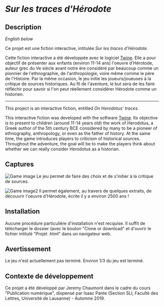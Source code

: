 # *Sur les traces d'Hérodote*
## Description
*English below*

Ce projet est une fiction interactive, intitulée *Sur les traces d'Hérodote*.

Cette fiction interactive a été développée avec le logiciel [Twine](https://twinery.org). Elle a pour objectif de présenter aux enfants (environ 11-14 ans) l'oeuvre d'Hérotode, auteur grec du Ve siècle avant notre ère considéré par beaucoup comme un pionnier de l'ethnographie, de l'anthropologie, voire même comme le père de l'Histoire. Par la même occasion, le jeu initie les joueurs/joueuses à la critique de sources historiques. Au fil de l'aventure, le but sera de les faire réfléchir pour savoir si l'on peut réellement considérer Hérodote comme un historien. 

--- 
This project is an interactive fiction, entitled *On Herodotus' traces*.

This interactive fiction was developed with the software [Twine](https://twinery.org). Its objective is to present to children (around 11-14 years old) the work of Herodotus, a Greek author of the 5th century BCE considered by many to be a pioneer of ethnography, anthropology, or even as the father of history. At the same time, the game introduces players to criticism of historical sources. Throughout the adventure, the goal will be to make the players think about whether we can really consider Herodotus as a historian.

## Captures 
![Game image](https://surlestracesdherodote.yolasite.com/resources/Hrodote-screenshot.jpg)
Le jeu permet de faire des choix et de s'initier à la critique de sources.

![Game image2](https://surlestracesdherodote.yolasite.com/resources/Hrodote-screenshot2.jpg)
Il permet également, au travers de quelques extraits, de découvrir l'oeuvre d'Hérodote, écrite il y a environ 2500 ans ! 

## Installation 
Aucune procédure particulière d'installation n'est recquise. Il suffit de télécharger le dossier (avec le bouton "Clone or download" et d'ouvrir le fichier intitulé "Projet .html" dans un navigateur web.

## Avertissement
Le jeu n'est actuellement pas terminé. Environ 1/3 du jeu est terminé.

## Contexte de développement 
Ce projet a été développé par Jeremy Chaumont dans le cadre du cours "Publication numérique", dispensé par Isaac Pante (Section SLI, Faculté des Lettres, Université de Lausanne) - Automne 2019.
